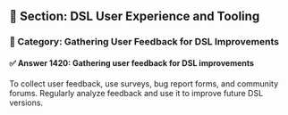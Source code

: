 ## 📘 Section: DSL User Experience and Tooling  
### 🔹 Category: Gathering User Feedback for DSL Improvements  
#### ✅ Answer 1420: Gathering user feedback for DSL improvements

To collect user feedback, use surveys, bug report forms, and community forums. Regularly analyze feedback and use it to improve future DSL versions.
